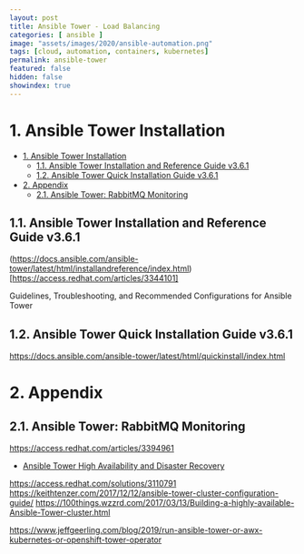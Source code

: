 ```yaml
---
layout: post
title: Ansible Tower - Load Balancing
categories: [ ansible ]
image: "assets/images/2020/ansible-automation.png"
tags: [cloud, automation, containers, kubernetes]
permalink: ansible-tower
featured: false
hidden: false
showindex: true
---
```


# 1. Ansible Tower Installation 

<!-- TOC orderedlist:true -->

- [1. Ansible Tower Installation](#1-ansible-tower-installation)
  - [1.1. Ansible Tower Installation and Reference Guide v3.6.1](#11-ansible-tower-installation-and-reference-guide-v361)
  - [1.2. Ansible Tower Quick Installation Guide v3.6.1](#12-ansible-tower-quick-installation-guide-v361)
- [2. Appendix](#2-appendix)
  - [2.1. Ansible Tower: RabbitMQ Monitoring](#21-ansible-tower-rabbitmq-monitoring)

<!-- /TOC -->

## 1.1. Ansible Tower Installation and Reference Guide v3.6.1

(https://docs.ansible.com/ansible-tower/latest/html/installandreference/index.html)[https://access.redhat.com/articles/3344101]


Guidelines, Troubleshooting, and Recommended Configurations for Ansible Tower
## 1.2. Ansible Tower Quick Installation Guide v3.6.1

https://docs.ansible.com/ansible-tower/latest/html/quickinstall/index.html

# 2. Appendix

## 2.1. Ansible Tower: RabbitMQ Monitoring
https://access.redhat.com/articles/3394961

- [Ansible Tower High Availability and Disaster Recovery](https://www.redhat.com/en/blog/ansible-tower-high-availability-and-disaster-recovery)

https://access.redhat.com/solutions/3110791
https://keithtenzer.com/2017/12/12/ansible-tower-cluster-configuration-guide/
https://100things.wzzrd.com/2017/03/13/Building-a-highly-available-Ansible-Tower-cluster.html

https://www.jeffgeerling.com/blog/2019/run-ansible-tower-or-awx-kubernetes-or-openshift-tower-operator